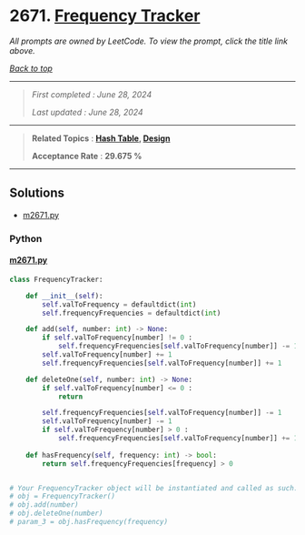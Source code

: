 # 2671. [Frequency Tracker](<https://leetcode.com/problems/frequency-tracker>)

*All prompts are owned by LeetCode. To view the prompt, click the title link above.*

*[Back to top](<../README.md>)*

------

> *First completed : June 28, 2024*
>
> *Last updated : June 28, 2024*


------

> **Related Topics** : **[Hash Table](<by_topic/Hash Table.md>), [Design](<by_topic/Design.md>)**
>
> **Acceptance Rate** : **29.675 %**


------

## Solutions

- [m2671.py](<../my-submissions/m2671.py>)
### Python
#### [m2671.py](<../my-submissions/m2671.py>)
```Python
class FrequencyTracker:

    def __init__(self):
        self.valToFrequency = defaultdict(int)
        self.frequencyFrequencies = defaultdict(int)

    def add(self, number: int) -> None:
        if self.valToFrequency[number] != 0 :
            self.frequencyFrequencies[self.valToFrequency[number]] -= 1
        self.valToFrequency[number] += 1
        self.frequencyFrequencies[self.valToFrequency[number]] += 1

    def deleteOne(self, number: int) -> None:
        if self.valToFrequency[number] <= 0 :
            return

        self.frequencyFrequencies[self.valToFrequency[number]] -= 1
        self.valToFrequency[number] -= 1
        if self.valToFrequency[number] > 0 :
            self.frequencyFrequencies[self.valToFrequency[number]] += 1
        
    def hasFrequency(self, frequency: int) -> bool:
        return self.frequencyFrequencies[frequency] > 0


# Your FrequencyTracker object will be instantiated and called as such:
# obj = FrequencyTracker()
# obj.add(number)
# obj.deleteOne(number)
# param_3 = obj.hasFrequency(frequency)
```

